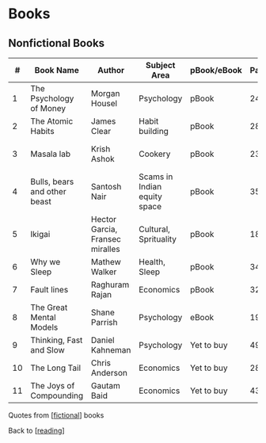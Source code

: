 # Books

## Nonfictional Books

| #   | Book Name                    | Author                          | Subject Area                 | pBook/eBook | Pages | Notes                                                       | Suggested by            |
| --- | ---------------------------- | ------------------------------- | ---------------------------- | ----------- | ----- | ----------------------------------------------------------- | ----------------------- |
| 1   | The Psychology of Money      | Morgan Housel                   | Psychology                   | pBook       | 240   | [Blog post](https://dheepak.netlify.app/notes/psych-money/) | Fintwit Community       |
| 2   | The Atomic Habits            | James Clear                     | Habit building               | pBook       | 288   |                                                             | No idea                 |
| 3   | Masala lab                   | Krish Ashok                     | Cookery                      | pBook       | 237   |                                                             | Seen and Unseen podcast |
| 4   | Bulls, bears and other beast | Santosh Nair                    | Scams in Indian equity space | pBook       | 358   |                                                             | Friends                 |
| 5   | Ikigai                       | Hector Garcia, Fransec miralles | Cultural, Sprituality        | pBook       | 185   |                                                             | No idea                 |
| 6   | Why we Sleep                 | Mathew Walker                   | Health, Sleep                | pBook       | 340   |                                                             | Ted talk                |
| 7   | Fault lines                  | Raghuram Rajan                  | Economics                    | pBook       | 321   |                                                             | Fintwit Community       |
| 8   | The Great Mental Models      | Shane Parrish                   | Psychology                   | eBook       | 197   |                                                             | The knowledge project   |
| 9   | Thinking, Fast and Slow      | Daniel Kahneman                 | Psychology                   | Yet to buy  | 499   |                                                             | Psychology Videos       |
| 10  | The Long Tail                | Chris Anderson                  | Economics                    | Yet to buy  | 288   |                                                             | Guy Spier's book        |
| 11  | The Joys of Compounding      | Gautam Baid                     | Economics                    | Yet to buy  | 432   |                                                             | Fintwit Community       |

Quotes from [[fictional]] books

Back to [[reading]]

[//begin]: # "Autogenerated link references for markdown compatibility"
[fictional]: fictional.md "Quotes from Fictional Books"
[reading]: reading.md "Reading"
[//end]: # "Autogenerated link references"
